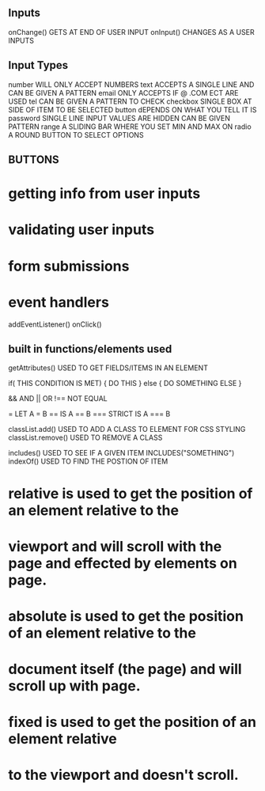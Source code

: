 ## Inputs

onChange()    GETS AT END OF USER INPUT 
onInput()     CHANGES AS A USER INPUTS

## Input Types

number         WILL ONLY ACCEPT NUMBERS
text          ACCEPTS A SINGLE LINE AND CAN BE GIVEN A PATTERN
email         ONLY ACCEPTS IF @ .COM ECT ARE USED
tel           CAN BE GIVEN A PATTERN TO CHECK
checkbox      SINGLE BOX AT SIDE OF ITEM TO BE SELECTED
button        dEPENDS ON WHAT YOU TELL IT IS
password      SINGLE LINE INPUT VALUES ARE HIDDEN CAN BE GIVEN PATTERN
range         A SLIDING BAR WHERE YOU SET MIN AND MAX ON
radio        A ROUND BUTTON TO SELECT OPTIONS

## BUTTONS

# getting info from user inputs

# validating user inputs

# form submissions

# event handlers

addEventListener()
onClick()

## built in functions/elements used

getAttributes() USED TO GET FIELDS/ITEMS IN AN ELEMENT

if( THIS CONDITION IS MET) {
DO THIS
} else {
DO SOMETHING ELSE
}

&& AND
|| OR
!== NOT EQUAL

= LET A = B
== IS A == B
=== STRICT IS A === B

classList.add()         USED TO ADD A CLASS TO ELEMENT FOR CSS STYLING
classList.remove()      USED TO REMOVE A CLASS

includes()          USED TO SEE IF A GIVEN ITEM INCLUDES("SOMETHING")
indexOf()        USED TO FIND THE POSTION OF ITEM


# relative is used to get the position of an element relative to the 
# viewport and will scroll with the page and effected by elements on page.

# absolute is used to get the position of an element relative to the 
# document itself (the page) and will scroll up with page.

# fixed is used to get the position of an element relative 
# to the viewport and doesn't scroll.